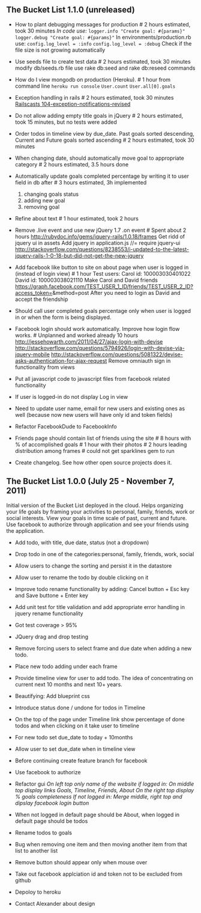 ## The Bucket List 1.1.0 (unreleased) ##

*   How to plant debugging messages for production # 2 hours estimated, took 30 minutes 
    *In code use:*
    `logger.info "Create goal: #{params}"`
    `logger.debug "Create goal: #{params}"`
    In environments/production.rb use:
    `config.log_level = :info`
    `config.log_level = :debug`
    Check if the file size is not growing automatically

*   Use seeds file to create test data # 2 hours estimated, took 30 minutes
    modify db/seeds.rb file
    use rake db:seed and rake db:reseed commands

*   How do I view mongodb on production (Heroku). # 1 hour
    from command line
    `heroku run console`
    `User.count`
    `User.all[0].goals`

*   Exception handling in rails # 2 hours estimated, took 30 minutes
    [Railscasts 104-exception-notifications-revised](http://railscasts.com/episodes/104-exception-notifications-revised)

*   Do not allow adding empty title goals in jQuery # 2 hours estimated, took 15 minutes, but no tests were added

*   Order todos in timeline view by due_date. Past goals sorted descending, Current and Future goals sorted ascending # 2 hours estimated, took 30 minutes

*   When changing date, should automatically move goal to appropriate category # 2 hours estimated, 3.5 hours done

*   Automatically update goals completed percentage by writing it to user field in db after # 3 hours estimated, 3h implemented
    1. changing goals status 
    2. adding new goal 
    3. removing goal 

*   Refine about text # 1 hour estimated, took 2 hours

*   Remove .live event and use new jQuery 1.7 .on event # Spent about 2 hours
    http://rubydoc.info/gems/jquery-rails/1.0.18/frames
    Get ridd of jquery ui in assets
    Add jquery in application.js
    //= require jquery-ui
    http://stackoverflow.com/questions/8238553/i-updated-to-the-latest-jquery-rails-1-0-18-but-did-not-get-the-new-jquery

*   Add facebook like button to site on about page when user is logged in (instead of login view) # 1 hour
    Test users:
    Carol id: 100003030401022
    David id: 100003038021110
    Make Carol and David friends
    https://graph.facebook.com/TEST_USER_1_ID/friends/TEST_USER_2_ID?access_token=<get carrols acces token>&method=post
    After you need to login as David and accept the friendship
    
*   Should call user completed goals percentage only when user is logged in or when the form is being displayed. 

*   Facebook login should work automatically. Improve how login flow works. # Unplanned and worked already 10 hours
    http://jessehowarth.com/2011/04/27/ajax-login-with-devise
    http://stackoverflow.com/questions/5794926/login-with-devise-via-jquery-mobile
    http://stackoverflow.com/questions/5081322/devise-asks-authentication-for-ajax-request
    Remove omniauth sign in functionality from views

*   Put all javascript code to javascript files from facebook related functionality

*   If user is logged-in do not display Log in view

*   Need to update user name, email for new users and existing ones as well (because now new users will have only id and token fields)

*   Refactor FacebookDude to FacebookInfo

*   Friends page should contain list of friends using the site # 8 hours
    with % of accomplished goals # 1 hour
    with their photos # 2 hours
    leading distribution among frames # could not get sparklines gem to run

*   Create changelog. See how other open source projects does it.

## The Bucket List 1.0.0  (July 25 - November 7, 2011) ##

Initial version of the Bucket List deployed in the cloud.
Helps organizing your life goals by framing your activities to personal, family, friends, work or social interests.
View your goals in time scale of past, current and future.
Use facebook to authorize through application and see your friends using the application.

*   Add todo, with title, due date, status (not a dropdown)

*   Drop todo in one of the categories:personal, family, friends, work, social 

*   Allow users to change the sorting and persist it in the datastore

*   Allow user to rename the todo by double clicking on it

*   Improve todo rename functionality by adding: Cancel button + Esc key and Save buttone + Enter key

*   Add unit test for title validation and add appropriate error handling in jquery rename functionality

*   Got test coverage > 95%

*   JQuery drag and drop testing 

*   Remove forcing users to select frame and due date when adding a new todo.

*   Place new todo adding under each frame

*   Provide timeline view for user to add todo. The idea of concentrating on current next 10 months and next 10+ years.

*   Beautifying: Add blueprint css

*   Introduce status done / undone for todos in Timeline 

*   On the top of the page under Timeline link show percentage of done todos and when clicking on it take user to timeline

*   For new todo set due_date to today + 10months

*   Allow user to set due_date when in timeline view 

*   Before continuing create feature branch for facebook

*   Use facebook to authorize

*   Refactor gui 
    *On left top only name of the website if logged in:*
    *On middle top display links Goals, Timeline, Friends, About*
    *On the right top display % goals completeness*
    *If not logged in:*
    *Merge middle, right top and dipslay facebook login button*

*   When not logged in default page should be About, when logged in default page should be todos

*   Rename todos to goals

*   Bug when removing one item and then moving another item from that list to another list

*   Remove button should appear only when mouse over

*   Take out facebook applciation id and token not to be excluded from github

*   Depoloy to heroku

*   Contact Alexander about design

